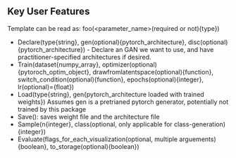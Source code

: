 ## Key User Features

Template can be read as: foo(<parameter_name>(required or not){type})

* Declare(type{string}, gen(optional){pytorch_architecture}, disc(optional){pytorch_architecture}) - Declare an GAN we want to use, and have practitioner-specified architectures if desired.
* Train(dataset{numpy_array}, optimizer(optional){pytoroch_optim_object}, drawfromlatentspace(optional){function}, switch_condition(optional){function}, epochs(optional){integer}, lr(optional)={float})
* Load(type{string}, gen{pytorch_architecture loaded with trained weights}) Assumes gen is a pretrianed pytorch generator, potentially not trained by this package
* Save(): saves weight file and the architecture file
* Sample(n{integer}, class(optional, only applicable for class-generation){integer})
* Evaluate(flags_for_each_visualization(optional, multiple arguements){boolean}, to_storage(optional){boolean})